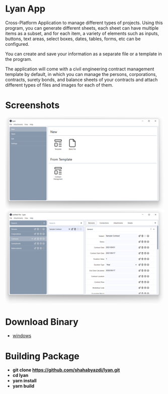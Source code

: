 # Lyan App

Cross-Platform Application to manage different types of projects. Using this program, you can generate different sheets, each sheet can have multiple items as a subset, and for each item, a variety of elements such as inputs, buttons, text areas, select boxes, dates, tables, forms, etc can be configured.

You can create and save your information as a separate file or a template in the program.

The application will come with a civil engineering contract management template by default, in which you can manage the persons, corporations, contracts, surety bonds, and balance sheets of your contracts and attach different types of files and images for each of them.

# Screenshots

<div align="center">
  <img src="https://github.com/shahabyazdi/lyan/blob/master/screenshots/v0.1.0.png?raw=true" alt="lyan app"/>
  <img src="https://github.com/shahabyazdi/lyan/blob/master/screenshots/v0.1.0-2.png?raw=true" alt="lyan app"/>
</div>

# Download Binary

- [windows](https://github.com/shahabyazdi/lyan/releases/download/0.1.0/lyan.0.1.0.exe)

# Building Package

- **git clone https://github.com/shahabyazdi/lyan.git**
- **cd lyan**
- **yarn install**
- **yarn build**
